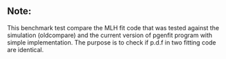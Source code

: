 ## Note:

This benchmark test compare the MLH fit code that was tested against the simulation (oldcompare) and the current version of pgenfit program with simple implementation. The purpose is to check if p.d.f in two fitting code are identical.